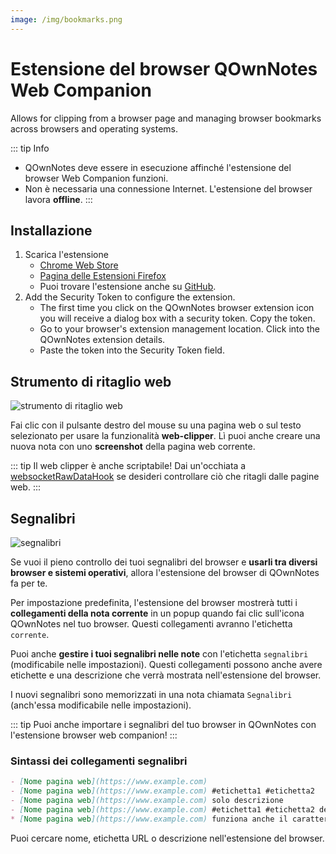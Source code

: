 ```yaml
---
image: /img/bookmarks.png
---
```


# Estensione del browser QOwnNotes Web Companion

Allows for clipping from a browser page and managing browser bookmarks across browsers and operating systems.

::: tip
Info
- QOwnNotes deve essere in esecuzione affinché l'estensione del browser Web Companion funzioni.
- Non è necessaria una connessione Internet. L'estensione del browser lavora **offline**.
:::

## Installazione

1. Scarica l'estensione
    - [Chrome Web Store](https://chrome.google.com/webstore/detail/qownnotes-web-companion/pkgkfnampapjbopomdpnkckbjdnpkbkp)
    - [Pagina delle Estensioni Firefox](https://addons.mozilla.org/firefox/addon/qownnotes-web-companion)
    - Puoi trovare l'estensione anche su [GitHub](https://github.com/qownnotes/web-companion/).
2. Add the Security Token to configure the extension.
    - The first time you click on the QOwnNotes browser extension icon you will receive a dialog box with a security token. Copy the token.
    - Go to your browser's extension management location. Click into the QOwnNotes extension details.
    - Paste the token into the Security Token field.

## Strumento di ritaglio web

![strumento di ritaglio web](/img/web-clipper.png)

Fai clic con il pulsante destro del mouse su una pagina web o sul testo selezionato per usare la funzionalità **web-clipper**. Lì puoi anche creare una nuova nota con uno **screenshot** della pagina web corrente.

::: tip
Il web clipper è anche scriptabile! Dai un'occhiata a [websocketRawDataHook](../scripting/hooks.md#websocketrawdatahook) se desideri controllare ciò che ritagli dalle pagine web.
:::

## Segnalibri

![segnalibri](/img/bookmarks.png)

Se vuoi il pieno controllo dei tuoi segnalibri del browser e **usarli tra diversi browser e sistemi operativi**, allora l'estensione del browser di QOwnNotes fa per te.

Per impostazione predefinita, l'estensione del browser mostrerà tutti i **collegamenti della nota corrente** in un popup quando fai clic sull'icona QOwnNotes nel tuo browser. Questi collegamenti avranno l'etichetta `corrente`.

Puoi anche **gestire i tuoi segnalibri nelle note** con l'etichetta `segnalibri` (modificabile nelle impostazioni). Questi collegamenti possono anche avere etichette e una descrizione che verrà mostrata nell'estensione del browser.

I nuovi segnalibri sono memorizzati in una nota chiamata `Segnalibri` (anch'essa modificabile nelle impostazioni).

::: tip
Puoi anche importare i segnalibri del tuo browser in QOwnNotes con l'estensione browser web companion!
:::

### Sintassi dei collegamenti segnalibri

```markdown
- [Nome pagina web](https://www.example.com)
- [Nome pagina web](https://www.example.com) #etichetta1 #etichetta2
- [Nome pagina web](https://www.example.com) solo descrizione
- [Nome pagina web](https://www.example.com) #etichetta1 #etichetta2 descrizione e etichette
* [Nome pagina web](https://www.example.com) funziona anche il carattere lista alternativo
```

Puoi cercare nome, etichetta URL o descrizione nell'estensione del browser.
